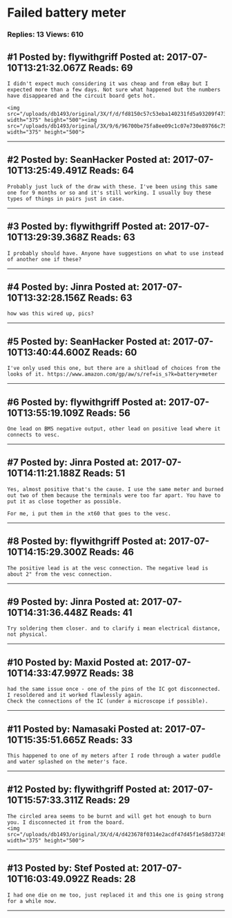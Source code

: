 # Failed battery meter

### Replies: 13 Views: 610

## \#1 Posted by: flywithgriff Posted at: 2017-07-10T13:21:32.067Z Reads: 69

```
I didn't expect much considering it was cheap and from eBay but I expected more than a few days. Not sure what happened but the numbers have disappeared and the circuit board gets hot.

<img src="/uploads/db1493/original/3X/f/d/fd8150c57c53eba140231fd5a93209f473206472.JPG" width="375" height="500"><img src="/uploads/db1493/original/3X/9/6/96700be75fa8ee09c1c07e730e89766c755fe681.JPG" width="375" height="500">
```

---
## \#2 Posted by: SeanHacker Posted at: 2017-07-10T13:25:49.491Z Reads: 64

```
Probably just luck of the draw with these. I've been using this same one for 9 months or so and it's still working. I usually buy these types of things in pairs just in case.
```

---
## \#3 Posted by: flywithgriff Posted at: 2017-07-10T13:29:39.368Z Reads: 63

```
I probably should have. Anyone have suggestions on what to use instead of another one if these?
```

---
## \#4 Posted by: Jinra Posted at: 2017-07-10T13:32:28.156Z Reads: 63

```
how was this wired up, pics?
```

---
## \#5 Posted by: SeanHacker Posted at: 2017-07-10T13:40:44.600Z Reads: 60

```
I've only used this one, but there are a shitload of choices from the looks of it. https://www.amazon.com/gp/aw/s/ref=is_s?k=battery+meter
```

---
## \#6 Posted by: flywithgriff Posted at: 2017-07-10T13:55:19.109Z Reads: 56

```
One lead on BMS negative output, other lead on positive lead where it connects to vesc.
```

---
## \#7 Posted by: Jinra Posted at: 2017-07-10T14:11:21.188Z Reads: 51

```
Yes, almost positive that's the cause. I use the same meter and burned out two of them because the terminals were too far apart. You have to put it as close together as possible. 

For me, i put them in the xt60 that goes to the vesc.
```

---
## \#8 Posted by: flywithgriff Posted at: 2017-07-10T14:15:29.300Z Reads: 46

```
The positive lead is at the vesc connection. The negative lead is about 2" from the vesc connection.
```

---
## \#9 Posted by: Jinra Posted at: 2017-07-10T14:31:36.448Z Reads: 41

```
Try soldering them closer. and to clarify i mean electrical distance, not physical.
```

---
## \#10 Posted by: Maxid Posted at: 2017-07-10T14:33:47.997Z Reads: 38

```
had the same issue once - one of the pins of the IC got disconnected. I resoldered and it worked flawlessly again.
Check the connections of the IC (under a microscope if possible).
```

---
## \#11 Posted by: Namasaki Posted at: 2017-07-10T15:35:51.665Z Reads: 33

```
This happened to one of my meters after I rode through a water puddle and water splashed on the meter's face.
```

---
## \#12 Posted by: flywithgriff Posted at: 2017-07-10T15:57:33.311Z Reads: 29

```
The circled area seems to be burnt and will get hot enough to burn you. I disconnected it from the board.
<img src="/uploads/db1493/original/3X/d/4/d423678f0314e2acdf47d45f1e58d37249c71d88.JPG" width="375" height="500">
```

---
## \#13 Posted by: Stef Posted at: 2017-07-10T16:03:49.092Z Reads: 28

```
I had one die on me too, just replaced it and this one is going strong for a while now.
```

---
